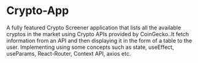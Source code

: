 # Crypto-App
A fully featured Crypto Screener application that lists all the available cryptos in the market using Crypto APIs provided by CoinGecko..It fetch information from an API and then displaying it in the form of a table to the user. Implementing using some concepts such as state, useEffect, useParams, React-Router, Context API, axios etc.
